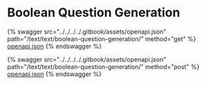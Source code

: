 # Boolean Question Generation

{% swagger src="../../../../.gitbook/assets/openapi.json" path="/text/text/boolean-question-generation/" method="get" %}
[openapi.json](../../../../.gitbook/assets/openapi.json)
{% endswagger %}

{% swagger src="../../../../.gitbook/assets/openapi.json" path="/text/text/boolean-question-generation/" method="post" %}
[openapi.json](../../../../.gitbook/assets/openapi.json)
{% endswagger %}
